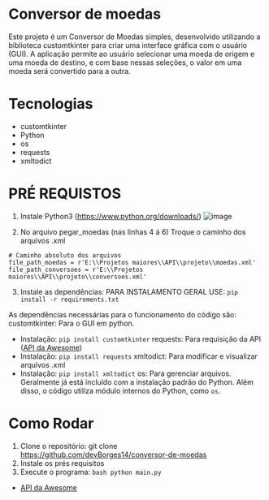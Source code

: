 # Conversor de moedas
Este projeto é um Conversor de Moedas simples, desenvolvido utilizando a biblioteca customtkinter para criar uma interface gráfica com o usuário (GUI). A aplicação permite ao usuário selecionar uma moeda de origem e uma moeda de destino, e com base nessas seleções, o valor em uma moeda será convertido para a outra.

# Tecnologias
- customtkinter
- Python
- os
- requests
- xmltodict

# PRÉ REQUISTOS
1) Instale Python3 (https://www.python.org/downloads/)
![image](https://github.com/user-attachments/assets/0ded5cf5-4d7d-4fe6-96ca-42eee8fce90e)

2) No arquivo pegar_moedas (nas linhas 4 á 6) Troque o caminho dos arquivos .xml
````
# Caminho absoluto dos arquivos
file_path_moedas = r'E:\\Projetos maiores\\API\\projeto\\moedas.xml'
file_path_conversoes = r'E:\\Projetos maiores\\API\\projeto\\conversoes.xml'
````
3) Instale as dependências:
PARA INSTALAMENTO GERAL USE:
````pip install -r requirements.txt````

As dependências necessárias para o funcionamento do código são:
customtkinter: Para o GUI em python.
  - Instalação: ````pip install customtkinter````
requests: Para requisição da API (<a href="https://docs.awesomeapi.com.br/api-de-moedas">API da Awesome<a>)
  - Instalação: ````pip install requests````
xmltodict: Para modificar e visualizar arquivos .xml
  - Instalação: ````pip install xmltodict````
os: Para gerenciar arquivos. Geralmente já está incluído com a instalação padrão do Python.
Além disso, o código utiliza módulo internos do Python, como ````os````.

# Como Rodar
1. Clone o repositório:
  git clone https://github.com/devBorges14/conversor-de-moedas
2. Instale os prés requisitos
3. Execute o programa:
   ````bash python main.py````

- <a href="https://docs.awesomeapi.com.br/api-de-moedas">API da Awesome<a>
